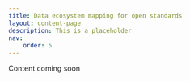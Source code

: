 ```yaml
---
title: Data ecosystem mapping for open standards
layout: content-page
description: This is a placeholder
nav:
    order: 5
---
```


Content coming soon

